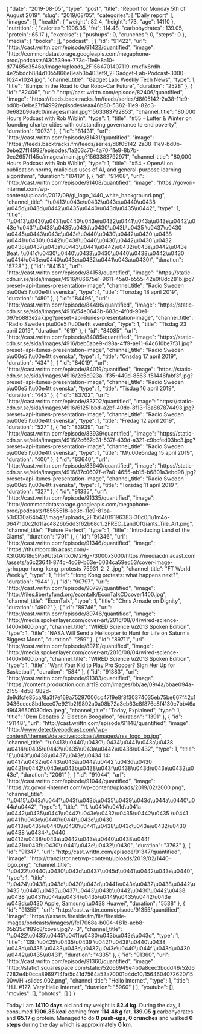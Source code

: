 {
    "date": "2019-08-05",
    "type": "post",
    "title": "Report for Monday 5th of August 2019",
    "slug": "2019\/08\/05",
    "categories": [
        "Daily report"
    ],
    "images": [],
    "health": {
        "weight": 82.4,
        "height": 173,
        "age": 14110
    },
    "nutrition": {
        "calories": 1906.35,
        "fat": 114.48,
        "carbohydrates": 139.05,
        "protein": 65.17
    },
    "exercise": {
        "pushups": 0,
        "crunches": 0,
        "steps": 0
    },
    "media": {
        "books": [],
        "podcast": [
            {
                "id": "91422",
                "url": "http:\/\/cast.writtn.com\/episode\/91422\/quantified",
                "image": "http:\/\/commondatastorage.googleapis.com\/megaphone-prod\/podcasts\/430539ee-773c-11e9-8a10-d77485e3546a\/image\/uploads_2F1564701407119-rmxfix6rdlh-4e25bdcb884d1055866e8eab3b403ef9_2FGadget-Lab-Podcast-3000-1024x1024.jpg",
                "channel_title": "Gadget Lab: Weekly Tech News",
                "type": 1,
                "title": "Bumps in the Road to Our Robo-Car Future",
                "duration": "2528"
            },
            {
                "id": "82406",
                "url": "http:\/\/cast.writtn.com\/episode\/82406\/quantified",
                "image": "https:\/\/feeds.backtracks.fm\/feeds\/series\/d8f05142-2a38-11e9-bd0b-0ebe27f14992\/episodes\/eaa46b80-5382-11e9-82d3-0e682b96a9c0\/images\/main.jpg?1563383792853",
                "channel_title": "80,000 Hours Podcast with Rob Wiblin",
                "type": 1,
                "title": "#55 - Lutter & Winter on founding charter cities with outstanding governance to end poverty",
                "duration": "9073"
            },
            {
                "id": "81431",
                "url": "http:\/\/cast.writtn.com\/episode\/81431\/quantified",
                "image": "https:\/\/feeds.backtracks.fm\/feeds\/series\/d8f05142-2a38-11e9-bd0b-0ebe27f14992\/episodes\/1a203c70-4a70-11e9-8b7b-0ec2657f145c\/images\/main.jpg?1563383792971",
                "channel_title": "80,000 Hours Podcast with Rob Wiblin",
                "type": 1,
                "title": "#54 - OpenAI on publication norms, malicious uses of AI, and general-purpose learning algorithms",
                "duration": "10419"
            },
            {
                "id": "91408",
                "url": "http:\/\/cast.writtn.com\/episode\/91408\/quantified",
                "image": "https:\/\/govori-internet.com\/wp-content\/uploads\/2017\/09\/gi_logo_1440_white_background.png",
                "channel_title": "\u0413\u043e\u0432\u043e\u0440\u0438 \u045d\u043d\u0442\u0435\u0440\u043d\u0435\u0442",
                "type": 1,
                "title": "\u0413\u0430\u0431\u0440\u043e\u0432\u0441\u043a\u043e\u0442\u043e \u0431\u0438\u0435\u043d\u0430\u043b\u0435 \u0437\u0430 \u0445\u0443\u043c\u043e\u0440\u0430\u0442\u0430 \u0438 \u0441\u0430\u0442\u0438\u0440\u0430\u0442\u0430 \u0432 \u0438\u0437\u043a\u0443\u0441\u0442\u0432\u043e\u0442\u043e  (feat. \u041c\u0430\u0440\u0433\u0430\u0440\u0438\u0442\u0430 \u0414\u043e\u0440\u043e\u0432\u0441\u043a\u0430)",
                "duration": "5728"
            },
            {
                "id": "84153",
                "url": "http:\/\/cast.writtn.com\/episode\/84153\/quantified",
                "image": "https:\/\/static-cdn.sr.se\/sida\/images\/4916\/f86675e1-9611-45a0-b555-42e0f8dc281b.jpg?preset=api-itunes-presentation-image",
                "channel_title": "Radio Sweden p\u00e5 l\u00e4tt svenska",
                "type": 1,
                "title": "Torsdag 18 april 2019",
                "duration": "480"
            },
            {
                "id": "84496",
                "url": "http:\/\/cast.writtn.com\/episode\/84496\/quantified",
                "image": "https:\/\/static-cdn.sr.se\/sida\/images\/4916\/54e0643b-683c-4f0d-90e1-097eb883e2a7.jpg?preset=api-itunes-presentation-image",
                "channel_title": "Radio Sweden p\u00e5 l\u00e4tt svenska",
                "type": 1,
                "title": "Tisdag 23 april 2019",
                "duration": "619"
            },
            {
                "id": "84085",
                "url": "http:\/\/cast.writtn.com\/episode\/84085\/quantified",
                "image": "https:\/\/static-cdn.sr.se\/sida\/images\/4916\/beb5abe9-d98a-4ff9-ae11-64c610be7f31.jpg?preset=api-itunes-presentation-image",
                "channel_title": "Radio Sweden p\u00e5 l\u00e4tt svenska",
                "type": 1,
                "title": "Onsdag 17 april 2019",
                "duration": "434"
            },
            {
                "id": "84019",
                "url": "http:\/\/cast.writtn.com\/episode\/84019\/quantified",
                "image": "https:\/\/static-cdn.sr.se\/sida\/images\/4916\/2e5c923a-1f35-449d-8563-f51446fabf3f.jpg?preset=api-itunes-presentation-image",
                "channel_title": "Radio Sweden p\u00e5 l\u00e4tt svenska",
                "type": 1,
                "title": "Tisdag 16 april 2019",
                "duration": "443"
            },
            {
                "id": "83702",
                "url": "http:\/\/cast.writtn.com\/episode\/83702\/quantified",
                "image": "https:\/\/static-cdn.sr.se\/sida\/images\/4916\/61251bbd-a2bf-40de-8f13-18a887874493.jpg?preset=api-itunes-presentation-image",
                "channel_title": "Radio Sweden p\u00e5 l\u00e4tt svenska",
                "type": 1,
                "title": "Fredag 12 april 2019",
                "duration": "527"
            },
            {
                "id": "83939",
                "url": "http:\/\/cast.writtn.com\/episode\/83939\/quantified",
                "image": "https:\/\/static-cdn.sr.se\/sida\/images\/4916\/2c667d31-537f-439d-a321-c9bcfed03bc3.jpg?preset=api-itunes-presentation-image",
                "channel_title": "Radio Sweden p\u00e5 l\u00e4tt svenska",
                "type": 1,
                "title": "M\u00e5ndag 15 april 2019",
                "duration": "400"
            },
            {
                "id": "83640",
                "url": "http:\/\/cast.writtn.com\/episode\/83640\/quantified",
                "image": "https:\/\/static-cdn.sr.se\/sida\/images\/4916\/37c0607f-e7a0-4655-ab15-b6801a3ebd98.jpg?preset=api-itunes-presentation-image",
                "channel_title": "Radio Sweden p\u00e5 l\u00e4tt svenska",
                "type": 1,
                "title": "Torsdag 11 april 2019 ",
                "duration": "327"
            },
            {
                "id": "91335",
                "url": "http:\/\/cast.writtn.com\/episode\/91335\/quantified",
                "image": "http:\/\/commondatastorage.googleapis.com\/megaphone-prod\/podcasts\/f8555518-ae3c-11e9-81ba-53d330a64b43\/image\/uploads_2F1564019196383-30c0j1u1m4o-06471d0c2fd11ac4826b5dd3f62b68c1_2FREC_LandOfGiants_Tile_Art.png",
                "channel_title": "Future Perfect",
                "type": 1,
                "title": "Introducing Land of the Giants",
                "duration": "791"
            },
            {
                "id": "91346",
                "url": "http:\/\/cast.writtn.com\/episode\/91346\/quantified",
                "image": "https:\/\/thumborcdn.acast.com\/-X3tG0G18q5Pp9Ut51AntkOM2Hg=\/3000x3000\/https:\/\/mediacdn.acast.com\/assets\/a6c23641-874c-4c09-b63e-6034ca59ed53\/cover-image-jyrhxpqo-hong_kong_protests_75931_2_2_.jpg",
                "channel_title": "FT World Weekly",
                "type": 1,
                "title": "Hong Kong protests: what happens next?",
                "duration": "944"
            },
            {
                "id": "90797",
                "url": "http:\/\/cast.writtn.com\/episode\/90797\/quantified",
                "image": "http:\/\/files.libertyfund.org\/econtalk\/EconTalkCDcover1400.jpg",
                "channel_title": "EconTalk",
                "type": 1,
                "title": "Chris Arnade on Dignity",
                "duration": "4902"
            },
            {
                "id": "89746",
                "url": "http:\/\/cast.writtn.com\/episode\/89746\/quantified",
                "image": "http:\/\/media.spokenlayer.com\/cover-art\/2016\/08\/04\/wired-science-1400x1400.png",
                "channel_title": "WIRED Science \u2013 Spoken Edition",
                "type": 1,
                "title": "NASA Will Send a Helicopter to Hunt for Life on Saturn's Biggest Moon",
                "duration": "259"
            },
            {
                "id": "89711",
                "url": "http:\/\/cast.writtn.com\/episode\/89711\/quantified",
                "image": "http:\/\/media.spokenlayer.com\/cover-art\/2016\/08\/04\/wired-science-1400x1400.png",
                "channel_title": "WIRED Science \u2013 Spoken Edition",
                "type": 1,
                "title": "Want Your Kid to Play Pro Soccer? Sign Her Up for Basketball",
                "duration": "584"
            },
            {
                "id": "91383",
                "url": "http:\/\/cast.writtn.com\/episode\/91383\/quantified",
                "image": "https:\/\/content.production.cdn.art19.com\/images\/bb\/ae\/09\/4a\/bbae094a-2155-4d58-982d-de9dfcfe85ca\/8a3f7e169a75297006cc47f9e8f8f30374035eb75be667f42c10436cecc8bdfcce07e921b2f9892a0a08b72a3eb63c8f876c8f4130c7bb46ad9f43650f030dea.jpeg",
                "channel_title": "Today, Explained",
                "type": 1,
                "title": "Dem Debates 2: Election Boogaloo",
                "duration": "1391"
            },
            {
                "id": "91148",
                "url": "http:\/\/cast.writtn.com\/episode\/91148\/quantified",
                "image": "http:\/\/www.detectivepodcast.com\/wp-content\/themes\/detectivepodcast\/images\/rss_logo_bg.jpg",
                "channel_title": "\u0413\u0440\u0430\u0434\u0441\u043a\u0438 \u0414\u0435\u0442\u0435\u043a\u0442\u0438\u0432",
                "type": 1,
                "title": "E\u043f\u0438\u0437\u043e\u0434 14: \u0417\u0432\u0443\u043a\u044a\u0442 \u043d\u0430 \u0421\u0442\u043e\u043b\u0438\u043f\u0438\u043d\u043e\u0432\u043e",
                "duration": "2061"
            },
            {
                "id": "91044",
                "url": "http:\/\/cast.writtn.com\/episode\/91044\/quantified",
                "image": "https:\/\/x.govori-internet.com\/wp-content\/uploads\/2019\/02\/2000.png",
                "channel_title": "\u0415\u043a\u0441\u043f\u043b\u0435\u0439\u043d\u044a\u0440\u044a\u0442",
                "type": 1,
                "title": "11. \u0414\u041d\u041a-\u0442\u0435\u0441\u0442\u043e\u0432\u0435\u0442\u0435 \u0441 \u0411\u043e\u0440\u044f\u043d\u0430 \u0413\u0435\u0440\u0430\u0441\u0438\u043c\u043e\u0432\u0430 \u0438 \u0434-\u0440 \u0412\u0438\u043a\u0442\u043e\u0440\u0438\u044f \u0421\u043f\u0430\u0441\u043e\u0432\u0430",
                "duration": "3763"
            },
            {
                "id": "91347",
                "url": "http:\/\/cast.writtn.com\/episode\/91347\/quantified",
                "image": "http:\/\/tranzistor.net\/wp-content\/uploads\/2019\/02\/1440-logo.png",
                "channel_title": "\u0422\u0440\u0430\u043d\u0437\u045d\u0441\u0442\u043e\u0440",
                "type": 1,
                "title": "\u0424\u0438\u043d\u0430\u043d\u0441\u043e\u0432\u0438\u0442\u0435 \u0440\u0435\u0437\u0443\u043b\u0442\u0430\u0442\u0438 \u0438 \u0431\u044a\u0434\u0435\u0449\u0435\u0442\u043e \u043d\u0430 Apple, Samsung \u0438 Huawei",
                "duration": "5538"
            },
            {
                "id": "91355",
                "url": "http:\/\/cast.writtn.com\/episode\/91355\/quantified",
                "image": "https:\/\/assets.fireside.fm\/file\/fireside-images\/podcasts\/images\/f\/fe17068a-b004-481b-acb8-05b35d1f89c8\/cover.jpg?v=3",
                "channel_title": "\u0422\u0435\u0445\u0411\u0430\u043b\u043e\u043d",
                "type": 1,
                "title": "139: \u0425\u0435\u0439 \u0421\u0438\u0440\u0438, \u043d\u0435 \u0433\u043e\u0432\u043e\u0440\u044f \u043d\u0430 \u0442\u0435\u0431",
                "duration": "4335"
            },
            {
                "id": "91360",
                "url": "http:\/\/cast.writtn.com\/episode\/91360\/quantified",
                "image": "http:\/\/static1.squarespace.com\/static\/52d66949e4b0a8cec3bcdd46\/52d67282e4b0cca8969714fa\/5d41d7564a53a70001b4dc10\/1564604072620\/1500w\/HI+slides.002.png",
                "channel_title": "Hello Internet",
                "type": 1,
                "title": "H.I. #127: Very Hello Internet",
                "duration": "5960"
            }
        ],
        "youtube": [],
        "movies": [],
        "photos": []
    }
}

Today I am <strong>14110 days</strong> old and my weight is <strong>82.4 kg</strong>. During the day, I consumed <strong>1906.35 kcal</strong> coming from <strong>114.48 g</strong> fat, <strong>139.05 g</strong> carbohydrates and <strong>65.17 g</strong> protein. Managed to do <strong>0 push-ups</strong>, <strong>0 crunches</strong> and walked <strong>0 steps</strong> during the day which is approximately <strong>0 km</strong>.